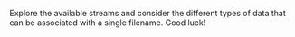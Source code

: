 Explore the available streams and consider the different types of data that can be associated with a single filename. Good luck!
